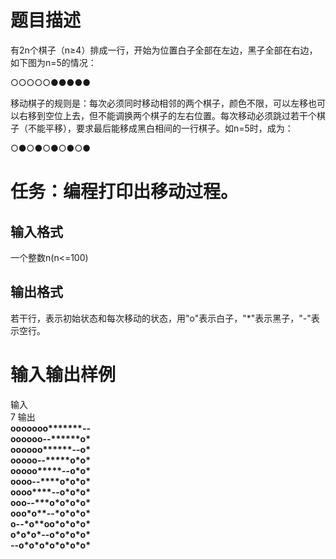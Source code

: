 # 题目描述
有2n个棋子（n≥4）排成一行，开始为位置白子全部在左边，黑子全部在右边，如下图为n=5的情况：

○○○○○●●●●●

移动棋子的规则是：每次必须同时移动相邻的两个棋子，颜色不限，可以左移也可以右移到空位上去，但不能调换两个棋子的左右位置。每次移动必须跳过若干个棋子（不能平移），要求最后能移成黑白相间的一行棋子。如n=5时，成为：

○●○●○●○●○●

# 任务：编程打印出移动过程。

## 输入格式  
一个整数n(n<=100)

## 输出格式  
若干行，表示初始状态和每次移动的状态，用"o"表示白子，"\*"表示黑子，"-"表示空行。

# 输入输出样例  
输入   
7
输出   
**ooooooo\*\*\*\*\*\*\*--  
oooooo--\*\*\*\*\*\*o\*  
oooooo\*\*\*\*\*\*--o\*  
ooooo--\*\*\*\*\*o\*o\*  
ooooo\*\*\*\*\*--o\*o\*  
oooo--\*\*\*\*o\*o\*o\*  
oooo\*\*\*\*--o\*o\*o\*  
ooo--\*\*\*o\*o\*o\*o\*  
ooo\*o\*\*--\*o\*o\*o\*  
o--\*o\*\*oo\*o\*o\*o\*  
o\*o\*o\*--o\*o\*o\*o\*  
--o\*o\*o\*o\*o\*o\*o\***  